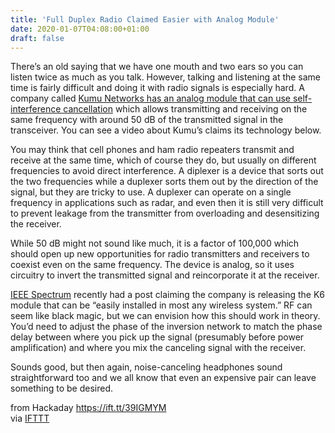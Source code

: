```yaml
---
title: 'Full Duplex Radio Claimed Easier with Analog Module'
date: 2020-01-07T04:08:00+01:00
draft: false
---
```


There’s an old saying that we have one mouth and two ears so you can listen twice as much as you talk. However, talking and listening at the same time is fairly difficult and doing it with radio signals is especially hard. A company called [Kumu Networks has an analog module that can use self-interference cancellation](http://kumunetworks.com/) which allows transmitting and receiving on the same frequency with around 50 dB of the transmitted signal in the transceiver. You can see a video about Kumu’s claims its technology below.

You may think that cell phones and ham radio repeaters transmit and receive at the same time, which of course they do, but usually on different frequencies to avoid direct interference. A diplexer is a device that sorts out the two frequencies while a duplexer sorts them out by the direction of the signal, but they are tricky to use. A duplexer can operate on a single frequency in applications such as radar, and even then it is still very difficult to prevent leakage from the transmitter from overloading and desensitizing the receiver.

While 50 dB might not sound like much, it is a factor of 100,000 which should open up new opportunities for radio transmitters and receivers to coexist even on the same frequency. The device is analog, so it uses circuitry to invert the transmitted signal and reincorporate it at the receiver.

[IEEE Spectrum](https://spectrum.ieee.org/telecom/wireless/kumu-networks-launches-an-analog-radio-module-that-cancels-its-own-interference) recently had a post claiming the company is releasing the K6 module that can be “easily installed in most any wireless system.” RF can seem like black magic, but we can envision how this should work in theory. You’d need to adjust the phase of the inversion network to match the phase delay between where you pick up the signal (presumably before power amplification) and where you mix the canceling signal with the receiver.

Sounds good, but then again, noise-canceling headphones sound straightforward too and we all know that even an expensive pair can leave something to be desired.

  
  
from Hackaday https://ift.tt/39IGMYM  
via [IFTTT](https://ifttt.com/?ref=da&site=blogger)